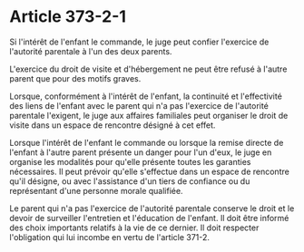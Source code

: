 # Article 373-2-1

Si l'intérêt de l'enfant le commande, le juge peut confier l'exercice de l'autorité parentale à l'un des deux parents.

L'exercice du droit de visite et d'hébergement ne peut être refusé à l'autre parent que pour des motifs graves.

Lorsque, conformément à l'intérêt de l'enfant, la continuité et l'effectivité des liens de l'enfant avec le parent qui n'a pas l'exercice de l'autorité parentale l'exigent, le juge aux affaires familiales peut organiser le droit de visite dans un espace de rencontre désigné à cet effet.

Lorsque l'intérêt de l'enfant le commande ou lorsque la remise directe de l'enfant à l'autre parent présente un danger pour l'un d'eux, le juge en organise les modalités pour qu'elle présente toutes les garanties nécessaires. Il peut prévoir qu'elle s'effectue dans un espace de rencontre qu'il désigne, ou avec l'assistance d'un tiers de confiance ou du représentant d'une personne morale qualifiée.

Le parent qui n'a pas l'exercice de l'autorité parentale conserve le droit et le devoir de surveiller l'entretien et l'éducation de l'enfant. Il doit être informé des choix importants relatifs à la vie de ce dernier. Il doit respecter l'obligation qui lui incombe en vertu de l'article 371-2.
